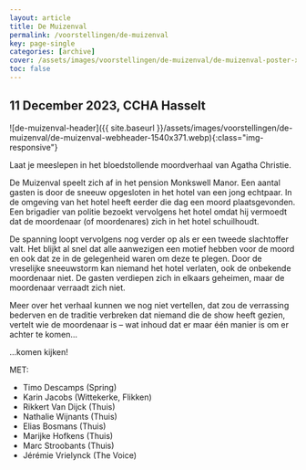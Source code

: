 ```yaml
---
layout: article
title: De Muizenval
permalink: /voorstellingen/de-muizenval
key: page-single
categories: [archive]
cover: /assets/images/voorstellingen/de-muizenval/de-muizenval-poster-xs.webp
toc: false
---
```


## 11 December 2023, CCHA Hasselt

<!--more-->

![de-muizenval-header]({{ site.baseurl }}/assets/images/voorstellingen/de-muizenval/de-muizenval-webheader-1540x371.webp){:class="img-responsive"}

Laat je meeslepen in het bloedstollende moordverhaal van Agatha Christie.


De Muizenval speelt zich af in het pension Monkswell Manor. Een aantal gasten is door de sneeuw opgesloten in het hotel van een jong echtpaar. In de omgeving van het hotel heeft eerder die dag een moord plaatsgevonden. Een brigadier van politie bezoekt vervolgens het hotel omdat hij vermoedt dat de moordenaar (of moordenares) zich in het hotel schuilhoudt.

De spanning loopt vervolgens nog verder op als er een tweede slachtoffer valt. Het blijkt al snel dat alle aanwezigen een motief hebben voor de moord en ook dat ze in de gelegenheid waren om deze te plegen. Door de vreselijke sneeuwstorm kan niemand het hotel verlaten, ook de onbekende moordenaar niet. De gasten verdiepen zich in elkaars geheimen, maar de moordenaar verraadt zich niet.

Meer over het verhaal kunnen we nog niet vertellen, dat zou de verrassing bederven en de traditie verbreken dat niemand die de show heeft gezien, vertelt wie de moordenaar is – wat inhoud dat er maar één manier is om er achter te komen…

…komen kijken!

MET:
* Timo Descamps (Spring)
* Karin Jacobs (Wittekerke, Flikken)
* Rikkert Van Dijck (Thuis)
* Nathalie Wijnants (Thuis)
* Elias Bosmans (Thuis)
* Marijke Hofkens (Thuis)
* Marc Stroobants (Thuis)
* Jérémie Vrielynck (The Voice)
